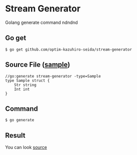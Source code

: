 # Stream Generator

Golang generate command ndndnd

## Go get

```shell script
$ go get github.com/optim-kazuhiro-seida/stream-generator
```

## Source File ([sample](./sample/sample.go))

```shell script
//go:generate stream-generator -type=Sample
type Sample struct {
	Str string
	Int int
}
```


## Command

```shell script
$ go generate
```

## Result

You can look [source](./sample/sample_stream.go)
